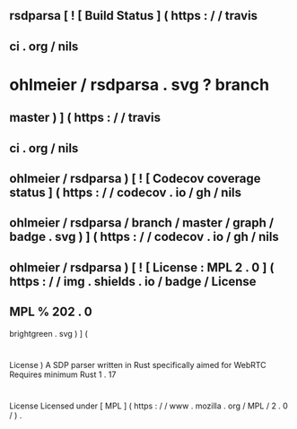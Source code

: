 #
rsdparsa
[
!
[
Build
Status
]
(
https
:
/
/
travis
-
ci
.
org
/
nils
-
ohlmeier
/
rsdparsa
.
svg
?
branch
=
master
)
]
(
https
:
/
/
travis
-
ci
.
org
/
nils
-
ohlmeier
/
rsdparsa
)
[
!
[
Codecov
coverage
status
]
(
https
:
/
/
codecov
.
io
/
gh
/
nils
-
ohlmeier
/
rsdparsa
/
branch
/
master
/
graph
/
badge
.
svg
)
]
(
https
:
/
/
codecov
.
io
/
gh
/
nils
-
ohlmeier
/
rsdparsa
)
[
!
[
License
:
MPL
2
.
0
]
(
https
:
/
/
img
.
shields
.
io
/
badge
/
License
-
MPL
%
202
.
0
-
brightgreen
.
svg
)
]
(
#
License
)
A
SDP
parser
written
in
Rust
specifically
aimed
for
WebRTC
Requires
minimum
Rust
1
.
17
#
#
License
Licensed
under
[
MPL
]
(
https
:
/
/
www
.
mozilla
.
org
/
MPL
/
2
.
0
/
)
.
